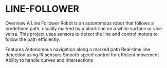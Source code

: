 # LINE-FOLLOWER
Overview
            A Line Follower Robot is an autonomous robot that follows a predefined path, usually marked by a black line on a white surface or vice versa. This project uses sensors to detect the line and control motors to follow the path efficiently.

Features
        Autonomous navigation along a marked path
        Real-time line detection using IR sensors
        Smooth speed control for efficient movement
        Ability to handle curves and intersections
